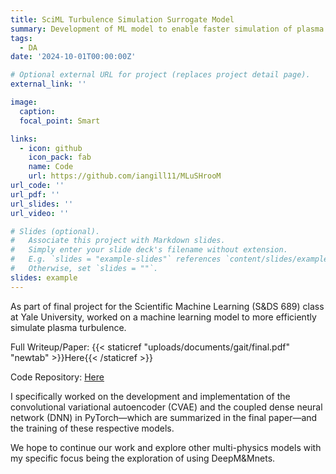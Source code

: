 ```yaml
---
title: SciML Turbulence Simulation Surrogate Model
summary: Development of ML model to enable faster simulation of plasma turbulence  
tags:
  - DA
date: '2024-10-01T00:00:00Z'

# Optional external URL for project (replaces project detail page).
external_link: ''

image:
  caption: 
  focal_point: Smart

links:
  - icon: github
    icon_pack: fab
    name: Code
    url: https://github.com/iangill11/MLuSHrooM
url_code: ''
url_pdf: ''
url_slides: ''
url_video: ''

# Slides (optional).
#   Associate this project with Markdown slides.
#   Simply enter your slide deck's filename without extension.
#   E.g. `slides = "example-slides"` references `content/slides/example-slides.md`.
#   Otherwise, set `slides = ""`.
slides: example
---
```


As part of final project for the Scientific Machine Learning (S&DS 689) class at Yale University, worked on a machine learning model to more efficiently simulate plasma turbulence.

Full Writeup/Paper: {{< staticref "uploads/documents/gait/final.pdf" "newtab" >}}Here{{< /staticref >}}

Code Repository: [Here](https://github.com/iangill11/MLuSHrooM/tree/main/model)

I specifically worked on the development and implementation of the convolutional variational autoencoder (CVAE) and the coupled dense neural network (DNN) in PyTorch—which are summarized in the final paper—and the training of these respective models.

We hope to continue our work and explore other multi-physics models with my specific focus being the exploration of using DeepM&Mnets.

